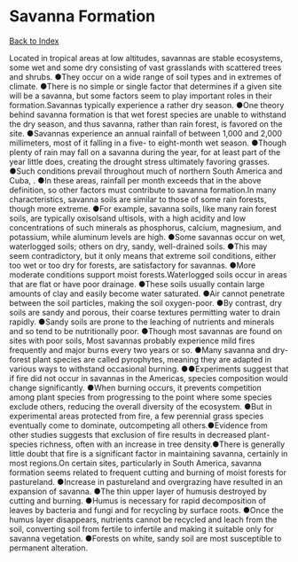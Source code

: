 # Savanna Formation
[Back to Index](https://github.com/windows10010/tpoExtractor/blob/master/README.md)

Located in tropical areas at low altitudes, savannas are stable ecosystems, some wet and some dry consisting of vast grasslands with scattered trees and shrubs. ●They occur on a wide range of soil types and in extremes of climate. ●There is no simple or single factor that determines if a given site will be a savanna, but some factors seem to play important roles in their formation.Savannas typically experience a rather dry season. ●One theory behind savanna formation is that wet forest species are unable to withstand the dry season, and thus savanna, rather than rain forest, is favored on the site. ●Savannas experience an annual rainfall of between 1,000 and 2,000 millimeters, most of it falling in a five- to eight-month wet season. ●Though plenty of rain may fall on a savanna during the year, for at least part of the year little does, creating the drought stress ultimately favoring grasses. ●Such conditions prevail throughout much of northern South America and Cuba, . ●In these areas, rainfall per month exceeds that in the above definition, so other factors must contribute to savanna formation.In many characteristics, savanna soils are similar to those of some rain forests, though more extreme. ●For example, savanna soils, like many rain forest soils, are typically oxisolsand ultisols, with a high acidity and low concentrations of such minerals as phosphorus, calcium, magnesium, and potassium, while aluminum levels are high. ●Some savannas occur on wet, waterlogged soils; others on dry, sandy, well-drained soils. ●This may seem contradictory, but it only means that extreme soil conditions, either too wet or too dry for forests, are satisfactory for savannas. ●More moderate conditions support moist forests.Waterlogged soils occur in areas that are flat or have poor drainage. ●These soils usually contain large amounts of clay and easily become water saturated. ●Air cannot penetrate between the soil particles, making the soil oxygen-poor. ●By contrast, dry soils are sandy and porous, their coarse textures permitting water to drain rapidly. ●Sandy soils are prone to the leaching of nutrients and minerals and so tend to be nutritionally poor. ●Though most savannas are found on sites with poor soils, Most savannas probably experience mild fires frequently and major burns every two years or so. ●Many savanna and dry-forest plant species are called pyrophytes, meaning they are adapted in various ways to withstand occasional burning. ●●Experiments suggest that if fire did not occur in savannas in the Americas, species composition would change significantly. ●When burning occurs, it prevents competition among plant species from progressing to the point where some species exclude others, reducing the overall diversity of the ecosystem. ●But in experimental areas protected from fire, a few perennial grass species eventually come to dominate, outcompeting all others.●Evidence from other studies suggests that exclusion of fire results in decreased plant-species richness, often with an increase in tree density.●There is generally little doubt that fire is a significant factor in maintaining savanna, certainly in most regions.On certain sites, particularly in South America, savanna formation seems related to frequent cutting and burning of moist forests for pastureland. ●Increase in pastureland and overgrazing have resulted in an expansion of savanna. ●The thin upper layer of humusis destroyed by cutting and burning. ●Humus is necessary for rapid decomposition of leaves by bacteria and fungi and for recycling by surface roots. ●Once the humus layer disappears, nutrients cannot be recycled and leach from the soil, converting soil from fertile to infertile and making it suitable only for savanna vegetation. ●Forests on white, sandy soil are most susceptible to permanent alteration.